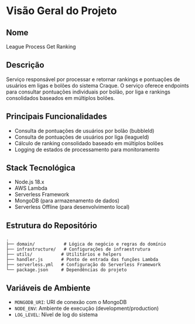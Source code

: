 # Visão Geral do Projeto

## Nome
League Process Get Ranking

## Descrição
Serviço responsável por processar e retornar rankings e pontuações de usuários em ligas e bolões do sistema Craque. O serviço oferece endpoints para consultar pontuações individuais por bolão, por liga e rankings consolidados baseados em múltiplos bolões.

## Principais Funcionalidades
- Consulta de pontuações de usuários por bolão (bubbleId)
- Consulta de pontuações de usuários por liga (leagueId)
- Cálculo de ranking consolidado baseado em múltiplos bolões
- Logging de estados de processamento para monitoramento

## Stack Tecnológica
- Node.js 18.x
- AWS Lambda
- Serverless Framework
- MongoDB (para armazenamento de dados)
- Serverless Offline (para desenvolvimento local)

## Estrutura do Repositório
```
.
├── domain/           # Lógica de negócio e regras do domínio
├── infrastructure/   # Configurações de infraestrutura
├── utils/           # Utilitários e helpers
├── handler.js       # Ponto de entrada das funções Lambda
├── serverless.yml   # Configuração do Serverless Framework
└── package.json     # Dependências do projeto
```

## Variáveis de Ambiente
- `MONGODB_URI`: URI de conexão com o MongoDB
- `NODE_ENV`: Ambiente de execução (development/production)
- `LOG_LEVEL`: Nível de log do sistema